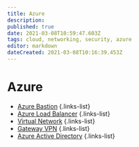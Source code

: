 ```yaml
---
title: Azure
description: 
published: true
date: 2021-03-08T10:59:47.603Z
tags: cloud, networking, security, azure
editor: markdown
dateCreated: 2021-03-08T10:16:39.453Z
---
```


# Azure
- [Azure Bastion](/training/azure/azure_bastion)
{.links-list}
- [Azure Load Balancer](/training/azure/azure_load_balancer)
{.links-list}
- [Virtual Network](/training/azure/virtual_network)
{.links-list}
- [Gateway VPN](/training/azure/gateway_vpn)
{.links-list}
- [Azure Active Directory](/training/azure/azure_active_directory)
{.links-list}